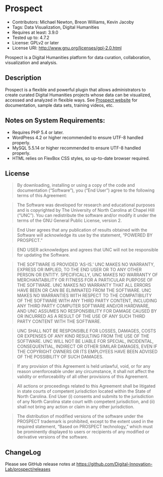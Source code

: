 # Prospect

* Contributors: Michael Newton, Breon Williams, Kevin Jacoby
* Tags: Data Visualization, Digital Humanities
* Requires at least: 3.9.0
* Tested up to: 4.7.2
* License: GPLv2 or later
* License URI: http://www.gnu.org/licenses/gpl-2.0.html

Prospect is a Digital Humanities platform for data curation, collaboration, visualization and analysis.

## Description

Prospect is a flexible and powerful plugin that allows administrators to create curated Digital Humanities projects whose data can be visualized, accessed and analyzed in flexible ways. See [Prospect website](http://prospect.unc.edu) for documentation, sample data sets, training videos, etc.

## Notes on System Requirements:
* Requires PHP 5.4 or later.
* WordPress 4.2 or higher recommended to ensure UTF-8 handled properly.
* MySQL 5.5.14 or higher recommended to ensure UTF-8 handled properly.
* HTML relies on FlexBox CSS styles, so up-to-date browser required.

## License

>By downloading, installing or using a copy of the code and documentation (“Software”), you (“End User”) agree to the following terms of this Agreement:

>The Software was developed for research and educational purposes and is copyrighted by The University of North Carolina at Chapel Hill (“UNC”).  You can redistribute the software and/or modify it under the terms of the GNU General Public License, version 2.

>End User agrees that any publication of results obtained with the Software will acknowledge its use by the statement, “POWERED BY PROSPECT.”

>END USER acknowledges and agrees that UNC will not be responsible for updating the Software.  

>THE SOFTWARE IS PROVIDED 'AS-IS.’  UNC MAKES NO WARRANTY, EXPRESS OR IMPLIED, TO THE END USER OR TO ANY OTHER PERSON OR ENTITY.  SPECIFICALLY, UNC MAKES NO WARRANTY OF MERCHANTABILITY OR FITNESS FOR A PARTICULAR PURPOSE OF THE SOFTWARE.  UNC MAKES NO WARRANTY THAT ALL ERRORS HAVE BEEN OR CAN BE ELIMINATED FROM THE SOFTWARE.  UNC MAKES NO WARRANTIES WITH RESPECT TO THE COMPATIBILITY OF THE SOFTWARE WITH ANY THIRD PARTY CONTENT, INCLUDING ANY THIRD PARTY COMPUTER SOFTWARE AND/OR HARDWARE, AND UNC ASSUMES NO RESPONSIBILITY FOR DAMAGE CAUSED BY OR INCURRED AS A RESULT OF THE USE OF ANY SUCH THIRD PARTY CONTENT WITH THE SOFTWARE.

> UNC SHALL NOT BE RESPONSIBLE FOR LOSSES, DAMAGES, COSTS OR EXPENSES OF ANY KIND RESULTING FROM THE USE OF THE SOFTWARE.  UNC WILL NOT BE LIABLE FOR SPECIAL, INCIDENTAL, CONSEQUENTIAL, INDIRECT OR OTHER SIMILAR DAMAGES, EVEN IF THE COPYRIGHT OWNERS OR ITS EMPLOYEES HAVE BEEN ADVISED OF THE POSSIBILITY OF SUCH DAMAGES.

> If any provision of this Agreement is held unlawful, void, or for any reason unenforceable under any circumstance, it shall not affect the validity or enforceability of all other provisions of this Agreement.

> All actions or proceedings related to this Agreement shall be litigated in state courts of competent jurisdiction located within the State of North Carolina.  End User (i) consents and submits to the jurisdiction of any North Carolina state court with competent jurisdiction, and (ii) shall not bring any action or claim in any other jurisdiction.

> The distribution of modified versions of the software under the PROSPECT trademark is prohibited, except to the extent used in the required statement, “Based on PROSPECT technology,” which must be prominently displayed to users or recipients of any modified or derivative versions of the software.

## ChangeLog

Please see GitHub release notes at https://github.com/Digital-Innovation-Lab/prospect/releases
